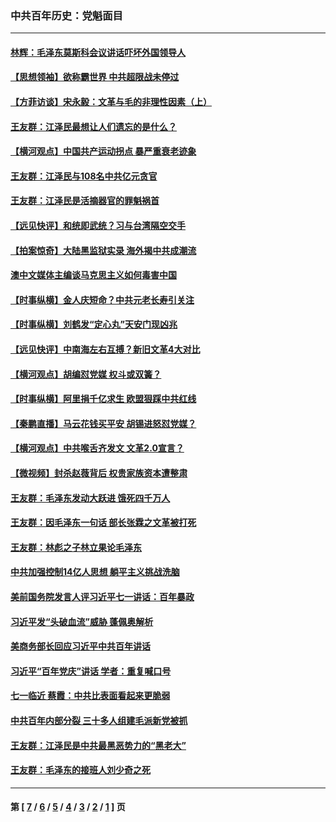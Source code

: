 ### 中共百年历史：党魁面目
---
#### [林辉：毛泽东莫斯科会议讲话吓坏外国领导人](../../pages/nf1176107/n13917931.md?08050430) 
#### [【思想领袖】欲称霸世界 中共超限战未停过](../../pages/nf1176107/n13745142.md?08050430) 
#### [【方菲访谈】宋永毅：文革与毛的非理性因素（上）](../../pages/nf1176107/n13469956.md?08050430) 
#### [王友群：江泽民最想让人们遗忘的是什么？](../../pages/nf1176107/n13408949.md?08050430) 
#### [【横河观点】中国共产运动拐点 暴严重衰老迹象](../../pages/nf1176107/n13388333.md?08050430) 
#### [王友群：江泽民与108名中共亿元贪官](../../pages/nf1176107/n13352358.md?08050430) 
#### [王友群：江泽民是活摘器官的罪魁祸首](../../pages/nf1176107/n13336903.md?08050430) 
#### [【远见快评】和统即武统？习与台湾隔空交手](../../pages/nf1176107/n13297739.md?08050430) 
#### [【拍案惊奇】大陆黑监狱实录 海外揭中共成潮流](../../pages/nf1176107/n13288853.md?08050430) 
#### [澳中文媒体主编谈马克思主义如何毒害中国](../../pages/nf1176107/n13257387.md?08050430) 
#### [【时事纵横】金人庆短命？中共元老长寿引关注](../../pages/nf1176107/n13217934.md?08050430) 
#### [【时事纵横】刘鹤发“定心丸”天安门现凶兆](../../pages/nf1176107/n13215416.md?08050430) 
#### [【远见快评】中南海左右互搏？新旧文革4大对比](../../pages/nf1176107/n13214745.md?08050430) 
#### [【横河观点】胡编怼党媒 权斗或双簧？](../../pages/nf1176107/n13210864.md?08050430) 
#### [【时事纵横】阿里捐千亿求生 欧盟狠踩中共红线](../../pages/nf1176107/n13206431.md?08050430) 
#### [【秦鹏直播】马云花钱买平安 胡锡进怒怼党媒？](../../pages/nf1176107/n13206392.md?08050430) 
#### [【横河观点】中共喉舌齐发文 文革2.0宣言？](../../pages/nf1176107/n13201248.md?08050430) 
#### [【微视频】封杀赵薇背后 权贵家族资本遭整肃](../../pages/nf1176107/n13197798.md?08050430) 
#### [王友群：毛泽东发动大跃进 饿死四千万人](../../pages/nf1176107/n13177158.md?08050430) 
#### [王友群：因毛泽东一句话 部长张霖之文革被打死](../../pages/nf1176107/n13161711.md?08050430) 
#### [王友群：林彪之子林立果论毛泽东](../../pages/nf1176107/n13128622.md?08050430) 
#### [中共加强控制14亿人思想 躺平主义挑战洗脑](../../pages/nf1176107/n13094299.md?08050430) 
#### [美前国务院发言人评习近平七一讲话：百年暴政](../../pages/nf1176107/n13066986.md?08050430) 
#### [习近平发“头破血流”威胁 蓬佩奥解析](../../pages/nf1176107/n13063604.md?08050430) 
#### [美商务部长回应习近平中共百年讲话](../../pages/nf1176107/n13062903.md?08050430) 
#### [习近平“百年党庆”讲话 学者：重复喊口号](../../pages/nf1176107/n13061411.md?08050430) 
#### [七一临近 蔡霞：中共比表面看起来更脆弱](../../pages/nf1176107/n13056418.md?08050430) 
#### [中共百年内部分裂 三十多人组建毛派新党被抓](../../pages/nf1176107/n13044023.md?08050430) 
#### [王友群：江泽民是中共最黑恶势力的“黑老大”](../../pages/nf1176107/n13022180.md?08050430) 
#### [王友群：毛泽东的接班人刘少奇之死](../../pages/nf1176107/n12991772.md?08050430) 

---
#### 第 [ [7](./7.md?08050430) / [6](./6.md?08050430) / [5](./5.md?08050430) / [4](./4.md?08050430) / [3](./3.md?08050430) / [2](./2.md?08050430) / [1](./1.md?08050430) ] 页
